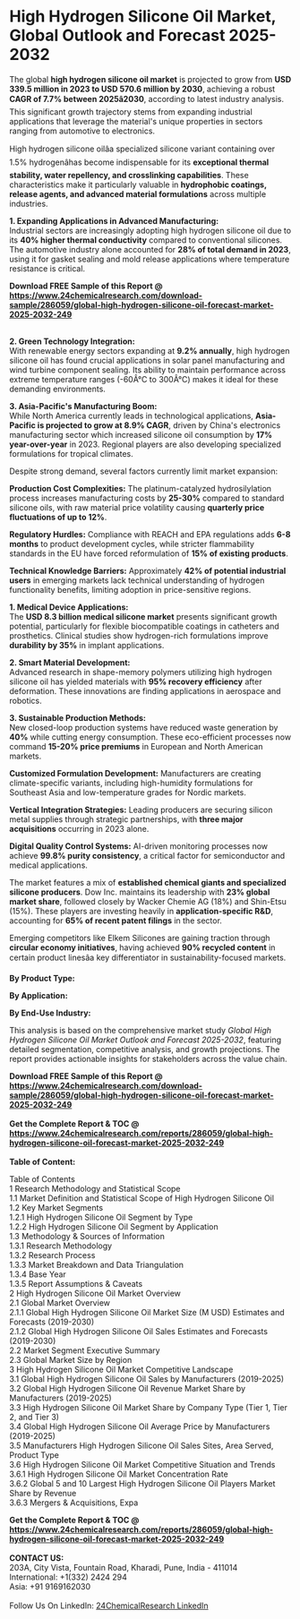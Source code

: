 <h1>High Hydrogen Silicone Oil Market, Global Outlook and Forecast 2025-2032</h1><p>The global <strong>high hydrogen silicone oil market</strong> is projected to grow from <strong>USD 339.5 million in 2023 to USD 570.6 million by 2030</strong>, achieving a robust <strong>CAGR of 7.7% between 2025â2030</strong>, according to latest industry analysis. This significant growth trajectory stems from expanding industrial applications that leverage the material's unique properties in sectors ranging from automotive to electronics.</p><p>High hydrogen silicone oilâa specialized silicone variant containing over 1.5% hydrogenâhas become indispensable for its <strong>exceptional thermal stability, water repellency, and crosslinking capabilities</strong>. These characteristics make it particularly valuable in <strong>hydrophobic coatings, release agents, and advanced material formulations</strong> across multiple industries.</p><p><strong>1. Expanding Applications in Advanced Manufacturing:</strong><br>
Industrial sectors are increasingly adopting high hydrogen silicone oil due to its <strong>40% higher thermal conductivity</strong> compared to conventional silicones. The automotive industry alone accounted for <strong>28% of total demand in 2023</strong>, using it for gasket sealing and mold release applications where temperature resistance is critical.</p><div><b>Download FREE Sample of this Report @ 
            <a href="https://www.24chemicalresearch.com/download-sample/286059/global-high-hydrogen-silicone-oil-forecast-market-2025-2032-249">
            https://www.24chemicalresearch.com/download-sample/286059/global-high-hydrogen-silicone-oil-forecast-market-2025-2032-249</a></b></div><br><p><strong>2. Green Technology Integration:</strong><br>
With renewable energy sectors expanding at <strong>9.2% annually</strong>, high hydrogen silicone oil has found crucial applications in solar panel manufacturing and wind turbine component sealing. Its ability to maintain performance across extreme temperature ranges (-60Â°C to 300Â°C) makes it ideal for these demanding environments.</p><p><strong>3. Asia-Pacific's Manufacturing Boom:</strong><br>
While North America currently leads in technological applications, <strong>Asia-Pacific is projected to grow at 8.9% CAGR</strong>, driven by China's electronics manufacturing sector which increased silicone oil consumption by <strong>17% year-over-year</strong> in 2023. Regional players are also developing specialized formulations for tropical climates.</p><p>Despite strong demand, several factors currently limit market expansion:</p><p><strong>Production Cost Complexities:</strong> The platinum-catalyzed hydrosilylation process increases manufacturing costs by <strong>25-30%</strong> compared to standard silicone oils, with raw material price volatility causing <strong>quarterly price fluctuations of up to 12%</strong>.</p><p><strong>Regulatory Hurdles:</strong> Compliance with REACH and EPA regulations adds <strong>6-8 months</strong> to product development cycles, while stricter flammability standards in the EU have forced reformulation of <strong>15% of existing products</strong>.</p><p><strong>Technical Knowledge Barriers:</strong> Approximately <strong>42% of potential industrial users</strong> in emerging markets lack technical understanding of hydrogen functionality benefits, limiting adoption in price-sensitive regions.</p><p><strong>1. Medical Device Applications:</strong><br>
The <strong>USD 8.3 billion medical silicone market</strong> presents significant growth potential, particularly for flexible biocompatible coatings in catheters and prosthetics. Clinical studies show hydrogen-rich formulations improve <strong>durability by 35%</strong> in implant applications.</p><p><strong>2. Smart Material Development:</strong><br>
Advanced research in shape-memory polymers utilizing high hydrogen silicone oil has yielded materials with <strong>95% recovery efficiency</strong> after deformation. These innovations are finding applications in aerospace and robotics.</p><p><strong>3. Sustainable Production Methods:</strong><br>
New closed-loop production systems have reduced waste generation by <strong>40%</strong> while cutting energy consumption. These eco-efficient processes now command <strong>15-20% price premiums</strong> in European and North American markets.</p><p><strong>Customized Formulation Development:</strong> Manufacturers are creating climate-specific variants, including high-humidity formulations for Southeast Asia and low-temperature grades for Nordic markets.</p><p><strong>Vertical Integration Strategies:</strong> Leading producers are securing silicon metal supplies through strategic partnerships, with <strong>three major acquisitions</strong> occurring in 2023 alone.</p><p><strong>Digital Quality Control Systems:</strong> AI-driven monitoring processes now achieve <strong>99.8% purity consistency</strong>, a critical factor for semiconductor and medical applications.</p><p>The market features a mix of <strong>established chemical giants and specialized silicone producers</strong>. Dow Inc. maintains its leadership with <strong>23% global market share</strong>, followed closely by Wacker Chemie AG (18%) and Shin-Etsu (15%). These players are investing heavily in <strong>application-specific R&amp;D</strong>, accounting for <strong>65% of recent patent filings</strong> in the sector.</p><p>Emerging competitors like Elkem Silicones are gaining traction through <strong>circular economy initiatives</strong>, having achieved <strong>90% recycled content</strong> in certain product linesâa key differentiator in sustainability-focused markets.</p><p><strong>By Product Type:</strong></p><p><strong>By Application:</strong></p><p><strong>By End-Use Industry:</strong></p><p>This analysis is based on the comprehensive market study <em>Global High Hydrogen Silicone Oil Market Outlook and Forecast 2025-2032</em>, featuring detailed segmentation, competitive analysis, and growth projections. The report provides actionable insights for stakeholders across the value chain.</p><div><b>Download FREE Sample of this Report @ 
            <a href="https://www.24chemicalresearch.com/download-sample/286059/global-high-hydrogen-silicone-oil-forecast-market-2025-2032-249">
            https://www.24chemicalresearch.com/download-sample/286059/global-high-hydrogen-silicone-oil-forecast-market-2025-2032-249</a></b></div><br><div><b>Get the Complete Report & TOC @ 
            <a href="https://www.24chemicalresearch.com/reports/286059/global-high-hydrogen-silicone-oil-forecast-market-2025-2032-249">
            https://www.24chemicalresearch.com/reports/286059/global-high-hydrogen-silicone-oil-forecast-market-2025-2032-249</a></b></div><br>
            <b>Table of Content:</b><p>Table of Contents<br />
1 Research Methodology and Statistical Scope<br />
1.1 Market Definition and Statistical Scope of High Hydrogen Silicone Oil<br />
1.2 Key Market Segments<br />
1.2.1 High Hydrogen Silicone Oil Segment by Type<br />
1.2.2 High Hydrogen Silicone Oil Segment by Application<br />
1.3 Methodology & Sources of Information<br />
1.3.1 Research Methodology<br />
1.3.2 Research Process<br />
1.3.3 Market Breakdown and Data Triangulation<br />
1.3.4 Base Year<br />
1.3.5 Report Assumptions & Caveats<br />
2 High Hydrogen Silicone Oil Market Overview<br />
2.1 Global Market Overview<br />
2.1.1 Global High Hydrogen Silicone Oil Market Size (M USD) Estimates and Forecasts (2019-2030)<br />
2.1.2 Global High Hydrogen Silicone Oil Sales Estimates and Forecasts (2019-2030)<br />
2.2 Market Segment Executive Summary<br />
2.3 Global Market Size by Region<br />
3 High Hydrogen Silicone Oil Market Competitive Landscape<br />
3.1 Global High Hydrogen Silicone Oil Sales by Manufacturers (2019-2025)<br />
3.2 Global High Hydrogen Silicone Oil Revenue Market Share by Manufacturers (2019-2025)<br />
3.3 High Hydrogen Silicone Oil Market Share by Company Type (Tier 1, Tier 2, and Tier 3)<br />
3.4 Global High Hydrogen Silicone Oil Average Price by Manufacturers (2019-2025)<br />
3.5 Manufacturers High Hydrogen Silicone Oil Sales Sites, Area Served, Product Type<br />
3.6 High Hydrogen Silicone Oil Market Competitive Situation and Trends<br />
3.6.1 High Hydrogen Silicone Oil Market Concentration Rate<br />
3.6.2 Global 5 and 10 Largest High Hydrogen Silicone Oil Players Market Share by Revenue<br />
3.6.3 Mergers & Acquisitions, Expa</p><div><b>Get the Complete Report & TOC @ 
            <a href="https://www.24chemicalresearch.com/reports/286059/global-high-hydrogen-silicone-oil-forecast-market-2025-2032-249">
            https://www.24chemicalresearch.com/reports/286059/global-high-hydrogen-silicone-oil-forecast-market-2025-2032-249</a></b></div><br><b>CONTACT US:</b><br>
            203A, City Vista, Fountain Road, Kharadi, Pune, India - 411014<br>
            International: +1(332) 2424 294<br>
            Asia: +91 9169162030 <br><br>
            Follow Us On LinkedIn: <a href="https://www.linkedin.com/company/24chemicalresearch/">24ChemicalResearch LinkedIn</a>